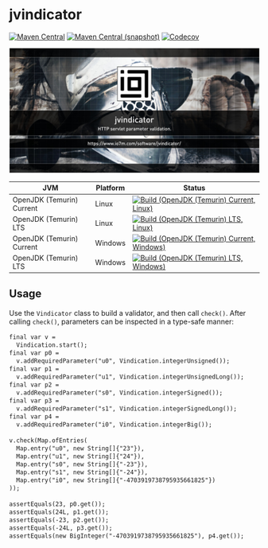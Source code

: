 jvindicator
===

[![Maven Central](https://img.shields.io/maven-central/v/com.io7m.jvindicator/com.io7m.jvindicator.svg?style=flat-square)](http://search.maven.org/#search%7Cga%7C1%7Cg%3A%22com.io7m.jvindicator%22)
[![Maven Central (snapshot)](https://img.shields.io/nexus/s/https/s01.oss.sonatype.org/com.io7m.jvindicator/com.io7m.jvindicator.svg?style=flat-square)](https://s01.oss.sonatype.org/content/repositories/snapshots/com/io7m/jvindicator/)
[![Codecov](https://img.shields.io/codecov/c/github/io7m/jvindicator.svg?style=flat-square)](https://codecov.io/gh/io7m/jvindicator)

![jvindicator](./src/site/resources/jvindicator.jpg?raw=true)

| JVM | Platform | Status |
|-----|----------|--------|
| OpenJDK (Temurin) Current | Linux | [![Build (OpenJDK (Temurin) Current, Linux)](https://img.shields.io/github/workflow/status/io7m/jvindicator/main.linux.temurin.current)](https://github.com/io7m/jvindicator/actions?query=workflow%3Amain.linux.temurin.current)|
| OpenJDK (Temurin) LTS | Linux | [![Build (OpenJDK (Temurin) LTS, Linux)](https://img.shields.io/github/workflow/status/io7m/jvindicator/main.linux.temurin.lts)](https://github.com/io7m/jvindicator/actions?query=workflow%3Amain.linux.temurin.lts)|
| OpenJDK (Temurin) Current | Windows | [![Build (OpenJDK (Temurin) Current, Windows)](https://img.shields.io/github/workflow/status/io7m/jvindicator/main.windows.temurin.current)](https://github.com/io7m/jvindicator/actions?query=workflow%3Amain.windows.temurin.current)|
| OpenJDK (Temurin) LTS | Windows | [![Build (OpenJDK (Temurin) LTS, Windows)](https://img.shields.io/github/workflow/status/io7m/jvindicator/main.windows.temurin.lts)](https://github.com/io7m/jvindicator/actions?query=workflow%3Amain.windows.temurin.lts)|
## Usage

Use the `Vindicator` class to build a validator, and then call `check()`. After
calling `check()`, parameters can be inspected in a type-safe manner:

```
final var v =
  Vindication.start();
final var p0 =
  v.addRequiredParameter("u0", Vindication.integerUnsigned());
final var p1 =
  v.addRequiredParameter("u1", Vindication.integerUnsignedLong());
final var p2 =
  v.addRequiredParameter("s0", Vindication.integerSigned());
final var p3 =
  v.addRequiredParameter("s1", Vindication.integerSignedLong());
final var p4 =
  v.addRequiredParameter("i0", Vindication.integerBig());

v.check(Map.ofEntries(
  Map.entry("u0", new String[]{"23"}),
  Map.entry("u1", new String[]{"24"}),
  Map.entry("s0", new String[]{"-23"}),
  Map.entry("s1", new String[]{"-24"}),
  Map.entry("i0", new String[]{"-4703919738795935661825"})
));

assertEquals(23, p0.get());
assertEquals(24L, p1.get());
assertEquals(-23, p2.get());
assertEquals(-24L, p3.get());
assertEquals(new BigInteger("-4703919738795935661825"), p4.get());
```

